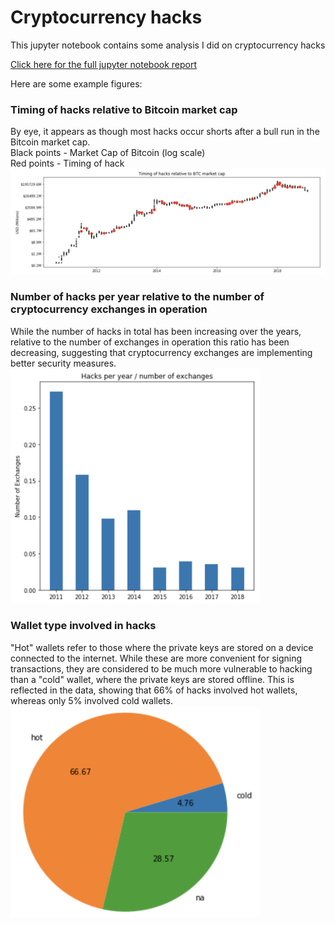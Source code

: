 # Cryptocurrency hacks

This jupyter notebook contains some analysis I did on cryptocurrency hacks 

[Click here for the full jupyter notebook report](https://dariusparvin.github.io/Cryptocurrency_hacks/)

Here are some example figures:<br>

<h3>Timing of hacks relative to Bitcoin market cap</h3>
By eye, it appears as though most hacks occur shorts after a bull run in the Bitcoin market cap.<br>
Black points - Market Cap of Bitcoin (log scale) <br>
Red points - Timing of hack<br>
<img src="example_figures/MarketCap_vs_hacks.png">
<br>
<h3>Number of hacks per year relative to the number of cryptocurrency exchanges in operation</h3>
While the number of hacks in total has been increasing over the years, relative to the number of exchanges in operation this ratio has been decreasing, suggesting that cryptocurrency exchanges are implementing better security measures.
<img src="example_figures/hacks_per_exchange.png", width = "400">
<br>

<h3>Wallet type involved in hacks</h3>
"Hot" wallets refer to those where the private keys are stored on a device connected to the internet. While these are more convenient for signing transactions, they are considered to be much more vulnerable to hacking than a "cold" wallet, where the private keys are stored offline. This is reflected in the data, showing that 66% of hacks involved hot wallets, whereas only 5% involved cold wallets.
<img src="example_figures/wallets.png", width = "400">
